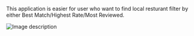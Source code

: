 This application is easier for user who want to find local resturant filter by either Best Match/Highest Rate/Most Reviewed. 

![Image description](https://imgur.com/tj01H8e)


